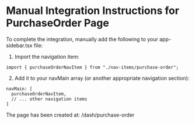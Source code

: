 
# Manual Integration Instructions for PurchaseOrder Page

To complete the integration, manually add the following to your app-sidebar.tsx file:

1. Import the navigation item:
```tsx
import { purchaseOrderNavItem } from "./nav-items/purchase-order";
```

2. Add it to your navMain array (or another appropriate navigation section):
```tsx
navMain: [
  purchaseOrderNavItem,
  // ... other navigation items
]
```

The page has been created at: /dash/purchase-order
